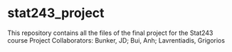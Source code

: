# stat243_project
This repository contains all the files of the final project for the Stat243 course Project Collaborators: Bunker, JD; Bui, Anh; Lavrentiadis, Grigorios
